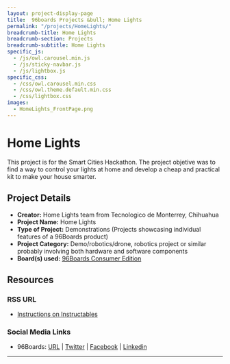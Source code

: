 ```yaml
---
layout: project-display-page
title:  96boards Projects &bull; Home Lights
permalink: "/projects/HomeLights/"
breadcrumb-title: Home Lights
breadcrumb-section: Projects
breadcrumb-subtitle: Home Lights
specific_js:
  - /js/owl.carousel.min.js
  - /js/sticky-navbar.js
  - /js/lightbox.js
specific_css:
  - /css/owl.carousel.min.css
  - /css/owl.theme.default.min.css
  - /css/lightbox.css
images:
  - HomeLights_FrontPage.png
---
```

# Home Lights

This project is for the Smart Cities Hackathon. The project objetive was to find a way to control your lights at home and develop a cheap and practical kit to make your house smarter.

## Project Details

- **Creator:** Home Lights team from Tecnologico de Monterrey, Chihuahua
- **Project Name:** Home Lights
- **Type of Project:** Demonstrations (Projects showcasing individual features of a 96Boards product)
- **Project Category:** Demo/robotics/drone, robotics project or similar probably involving both hardware and software components
- **Board(s) used:** [96Boards Consumer Edition](https://www.96boards.org/products/ce/)

## Resources

### RSS URL

- [Instructions on Instructables](http://www.instructables.com/id/Home-Lights/)

### Social Media Links

- 96Boards: [URL](http://www.96boards.org/) &#124; [Twitter](https://twitter.com/96boards) &#124; [Facebook](https://www.facebook.com/96Boards) &#124; [Linkedin](https://www.linkedin.com/showcase/6637095/)


***
